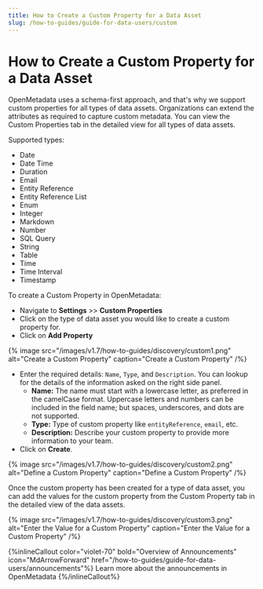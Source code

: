 ```yaml
---
title: How to Create a Custom Property for a Data Asset
slug: /how-to-guides/guide-for-data-users/custom
---
```


# How to Create a Custom Property for a Data Asset

OpenMetadata uses a schema-first approach, and that's why we support custom properties for all types of data assets. Organizations can extend the attributes as required to capture custom metadata. You can view the Custom Properties tab in the detailed view for all types of data assets.

Supported types:

- Date
- Date Time
- Duration
- Email
- Entity Reference
- Entity Reference List
- Enum
- Integer
- Markdown
- Number
- SQL Query
- String
- Table
- Time
- Time Interval
- Timestamp

To create a Custom Property in OpenMetadata:
- Navigate to **Settings** >> **Custom Properties**
- Click on the type of data asset you would like to create a custom property for.
- Click on **Add Property**

{% image
src="/images/v1.7/how-to-guides/discovery/custom1.png"
alt="Create a Custom Property"
caption="Create a Custom Property"
/%}

- Enter the required details: `Name`, `Type`, and `Description`. You can lookup for the details of the information asked on the right side panel.
  - **Name:** The name must start with a lowercase letter, as preferred in the camelCase format. Uppercase letters and numbers can be included in the field name; but spaces, underscores, and dots are not supported.
  - **Type:** Type of custom property like `entityReference`, `email`, etc.
  - **Description:** Describe your custom property to provide more information to your team.
- Click on **Create**.

{% image
src="/images/v1.7/how-to-guides/discovery/custom2.png"
alt="Define a Custom Property"
caption="Define a Custom Property"
/%}

Once the custom property has been created for a type of data asset, you can add the values for the custom property from the Custom Property tab in the detailed view of the data assets.

{% image
src="/images/v1.7/how-to-guides/discovery/custom3.png"
alt="Enter the Value for a Custom Property"
caption="Enter the Value for a Custom Property"
/%}

{%inlineCallout
  color="violet-70"
  bold="Overview of Announcements"
  icon="MdArrowForward"
  href="/how-to-guides/guide-for-data-users/announcements"%}
  Learn more about the announcements in OpenMetadata
{%/inlineCallout%}